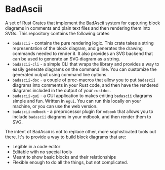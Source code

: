 # BadAscii 

A set of Rust Crates that implement the BadAscii system for
capturing block diagrams in comments and plain text files
and then rendering them into SVGs.  This repository contains
the following crates:

- `badascii` - contains the pure rendering logic.  This crate
takes a string representation of the block diagram, and generates
the drawing commands needed to render it.  It also provides an
SVG backend that can be used to generate an SVG diagram as a 
string.
- `badascii-cli` - a simple CLI that wraps the library and provides
a way to easily generate diagrams on the command line.  You can
customize the generated output using command line options.
- `badascii-doc` - a couple of proc-macros that allow you to put
`badascii` diagrams into comments in your Rust code, and then
have the rendered diagrams included in the output of your `rustdoc`.
- `badascii-gui` - a GUI application to makes editing `badascii` 
diagrams simple and fun.  Written in `egui`.  You can run this
locally on your machine, or you can use the web version.
- `badascii-mdbook` - a preprocessor plugin for `mdbook` that 
allows you to include `badascii` diagrams in your mdbook, and then
render them to SVG.

The intent of BadAscii is not to replace other, more sophisticated
tools out there.  It's to provide a way to build block diagrams that
are:

- Legible in a code editor
- Editable with no special tools
- Meant to show basic blocks and their relationships
- Flexible enough to do all the things, but not complicated.
